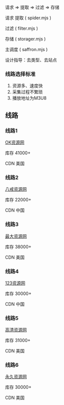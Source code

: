 请求 => 提取 => 过滤 => 存储

请求 提取 ( spider.mjs )

过滤 ( filter.mjs )

存储 ( storager.mjs )

主调度 ( saffron.mjs )


设计指导：去类型、去站点


### 线路选择标准
  1. 资源多、速度快
  2. 采集过程不繁琐
  3. 播放地址为M3U8



## 线路

### 线路1

  [OK资源网](http://www.okzyw.com)

  库存 41000+

  CDN 美国


### 线路2

  [八戒资源网](http://www.bajieziyuan.com)

  库存 22000+
  
  CDN 中国


### 线路3

  [最大资源网](http://zuidazy1.net)

  库存 38000+

  CDN 美国


### 线路4

  [123资源网](http://123ku.com)

  库存 30000+

  CDN 中国


### 线路5

  [高清资源网](http://www.gaoqingzy.com)

  库存 31000+

  CDN 美国


### 线路6

  [永久资源网](http://www.yongjiuzy.cc)

  库存 30000+

  CDN 美国
